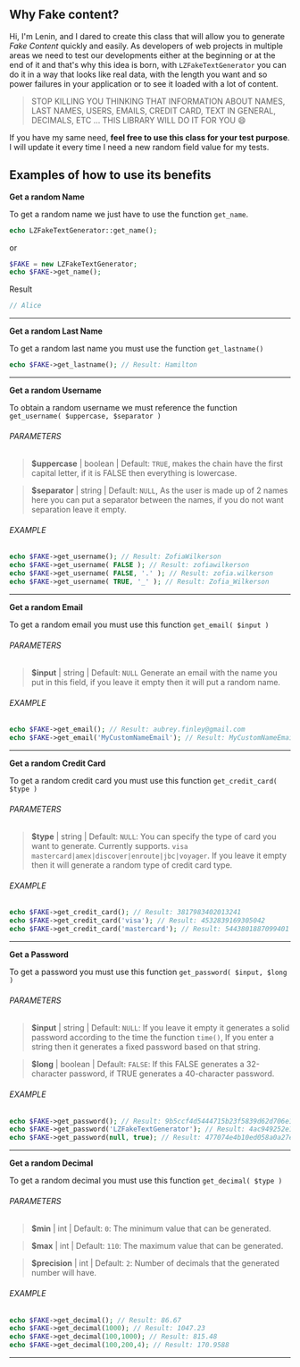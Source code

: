 ## Why Fake content?
Hi, I'm Lenin, and I dared to create this class that will allow you to generate *Fake Content* quickly and easily. As developers of web projects in multiple areas we need to test our developments either at the beginning or at the end of it and that's why this idea is born, with `LZFakeTextGenerator` you can do it in a way that looks like real data, with the length you want and so power failures in your application or to see it loaded with a lot of content.

> STOP KILLING YOU THINKING THAT INFORMATION ABOUT NAMES, LAST NAMES, USERS, EMAILS, CREDIT CARD, TEXT IN GENERAL, DECIMALS, ETC ... THIS LIBRARY WILL DO IT FOR YOU 😄

If you have my same need, **feel free to use this class for your test purpose**. I will update it every time I need a new random field value for my tests.

## Examples of how to use its benefits

**Get a random Name**

To get a random name we just have to use the function `get_name`.

```php
echo LZFakeTextGenerator::get_name();
```

or

```php
$FAKE = new LZFakeTextGenerator;
echo $FAKE->get_name();
```

Result

```php
// Alice 
```

---
**Get a random Last Name**

To get a random last name you must use the function `get_lastname()`

```php
echo $FAKE->get_lastname(); // Result: Hamilton
```

---
**Get a random Username**

To obtain a random username we must reference the function `get_username( $uppercase, $separator )`

###### PARAMETERS

> **$uppercase** | boolean |  Default: ```TRUE```, makes the chain have the first capital letter, if it is FALSE then everything is lowercase.

> **$separator** | string |  Default: ```NULL```, As the user is made up of 2 names here you can put a separator between the names, if you do not want separation leave it empty.

###### EXAMPLE

```php
echo $FAKE->get_username(); // Result: ZofiaWilkerson
echo $FAKE->get_username( FALSE ); // Result: zofiawilkerson
echo $FAKE->get_username( FALSE, '.' ); // Result: zofia.wilkerson
echo $FAKE->get_username( TRUE, '_' ); // Result: Zofia_Wilkerson
```
---
**Get a random Email**

To get a random email you must use this function `get_email( $input )`

###### PARAMETERS 

> **$input** | string |  Default: ```NULL``` Generate an email with the name you put in this field, if you leave it empty then it will put a random name.

###### EXAMPLE

```php
echo $FAKE->get_email(); // Result: aubrey.finley@gmail.com
echo $FAKE->get_email('MyCustomNameEmail'); // Result: MyCustomNameEmail@hotmail.com
```
---

**Get a random Credit Card**

To get a random credit card you must use this function `get_credit_card( $type )`

###### PARAMETERS 

> **$type** | string |  Default: ```NULL```: You can specify the type of card you want to generate. Currently supports. ```visa
mastercard|amex|discover|enroute|jbc|voyager```. If you leave it empty then it will generate a random type of credit card type.

###### EXAMPLE

```php
echo $FAKE->get_credit_card(); // Result: 3817983402013241
echo $FAKE->get_credit_card('visa'); // Result: 4532839169305042
echo $FAKE->get_credit_card('mastercard'); // Result: 5443801887099401
```
---
**Get a Password**

To get a password you must use this function `get_password( $input, $long )`

###### PARAMETERS 

> **$input** | string |  Default: ```NULL```: If you leave it empty it generates a solid password according to the time the function ```time()```, If you enter a string then it generates a fixed password based on that string.

> **$long** | boolean |  Default: ```FALSE```: If this FALSE generates a 32-character password, if TRUE generates a 40-character password.

###### EXAMPLE

```php
echo $FAKE->get_password(); // Result: 9b5ccf4d5444715b23f5839d62d706e1
echo $FAKE->get_password('LZFakeTextGenerator'); // Result: 4ac949252e1511eb581675f4aa3f423b ← is a fixed password
echo $FAKE->get_password(null, true); // Result: 477074e4b10ed058a0a27e15f902f8606125c999 ← 40 characters
```
---

**Get a random Decimal**

To get a random decimal you must use this function `get_decimal( $type )`

###### PARAMETERS 

> **$min** | int |  Default: ```0```:  The minimum value that can be generated.

> **$max** | int |  Default: ```110```:  The maximum value that can be generated.

> **$precision** | int |  Default: ```2```:  Number of decimals that the generated number will have.

###### EXAMPLE

```php
echo $FAKE->get_decimal(); // Result: 86.67
echo $FAKE->get_decimal(1000); // Result: 1047.23
echo $FAKE->get_decimal(100,1000); // Result: 815.48
echo $FAKE->get_decimal(100,200,4); // Result: 170.9588
```
---
